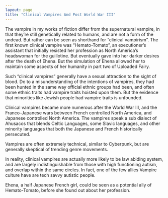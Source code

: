 ```yaml
---
layout: page
title: "Clinical Vampires And Post World War III"
---
```

The vampire in my works of fiction differ from the supernatural vampire, in that they’re still genetically related to humans, and are not a form of the undead. But rather can be seen as shorthand for “clinical vampirism”. The first known clinical vampire was “Hemato-Tomato”, an executioner’s assistant that initially resisted her profession as North America’s headswoman for the guillotine. But eventually gave into her darker desires after the death of Ehena. But the simulation of Ehena allowed her to maintain some aspects of her humanity in part two of Uploaded Fairy.

Such “clinical vampires” generally have a sexual attraction to the sight of blood. Do to a misunderstanding of the intentions of vampires, they had been hunted in the same way official ethnic groups had been, and often some ethnic traits had vampire traits hoisted upon them. But the evidence that minorities like Jewish people had vampire traits is unfounded.

Clinical vampires became more numerous after the World War III, and the Franco-Japanese wars between French controlled North America, and Japanese controlled North America. The vampires speak a sub dialect of Ahusacos that blends Celtic Languages, some Slavic languages, and other minority languages that both the Japanese and French historically persecuted.

Vampires are often extremely technical, similar to Cyberpunk, but are generally skeptical of trending genre movements.

In reality, clinical vampires are actually more likely to be law abiding system, and are largely indistinguishable from those with high functioning autism, and overlap within the same circles. In fact, one of the few allies Vampire culture have are tech savvy autistic people.

Ehena, a half Japanese French girl, could be seen as a potential ally of Hemato-Tomato, before she found out about her profession.
